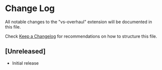 # Change Log

All notable changes to the "vs-overhaul" extension will be documented in this file.

Check [Keep a Changelog](http://keepachangelog.com/) for recommendations on how to structure this file.

## [Unreleased]

- Initial release
